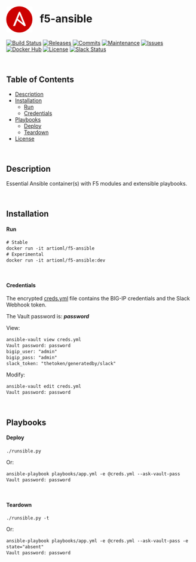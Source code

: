 # <img align="center" src="img/ansible.svg" width="70">&nbsp;&nbsp; f5-ansible
[![Build Status](https://img.shields.io/travis/ArtiomL/f5-ansible.svg)](https://travis-ci.org/ArtiomL/f5-ansible)
[![Releases](https://img.shields.io/github/release/ArtiomL/f5-ansible.svg)](https://github.com/ArtiomL/f5-ansible/releases)
[![Commits](https://img.shields.io/github/commits-since/ArtiomL/f5-ansible/v1.0.0.svg?label=commits%20since)](https://github.com/ArtiomL/f5-ansible/commits/master)
[![Maintenance](https://img.shields.io/maintenance/yes/2018.svg)](https://github.com/ArtiomL/f5-ansible/graphs/code-frequency)
[![Issues](https://img.shields.io/github/issues/ArtiomL/f5-ansible.svg)](https://github.com/ArtiomL/f5-ansible/issues)
[![Docker Hub](https://img.shields.io/docker/pulls/artioml/f5-ansible.svg)](https://hub.docker.com/r/artioml/f5-ansible/)
[![License](https://img.shields.io/badge/license-MIT-blue.svg)](/LICENSE)
[![Slack Status](https://f5cloudsolutions.herokuapp.com/badge.svg)](https://f5cloudsolutions.herokuapp.com)

&nbsp;&nbsp;

## Table of Contents
- [Description](#description)
- [Installation](#installation)
	- [Run](#run)
	- [Credentials](#credentials)
- [Playbooks](#playbooks)
	- [Deploy](#deploy)
	- [Teardown](#teardown)
- [License](LICENSE)

&nbsp;&nbsp;

## Description

Essential Ansible container(s) with F5 modules and extensible playbooks.

&nbsp;&nbsp;

## Installation

#### Run
```shell
# Stable
docker run -it artioml/f5-ansible
# Experimental
docker run -it artioml/f5-ansible:dev
```

&nbsp;

#### Credentials
The encrypted [creds.yml](creds.yml) file contains the BIG-IP credentials and the Slack Webhook token.

The Vault password is: **_password_**

View:
```shell
ansible-vault view creds.yml
Vault password: password
bigip_user: "admin"
bigip_pass: "admin"
slack_token: "thetoken/generatedby/slack"
```
Modify:
```shell
ansible-vault edit creds.yml
Vault password: password
```

&nbsp;&nbsp;

## Playbooks

#### Deploy
```shell
./runsible.py
```
Or:
```shell
ansible-playbook playbooks/app.yml -e @creds.yml --ask-vault-pass
Vault password: password
```

&nbsp;

#### Teardown
```shell
./runsible.py -t
```
Or:
```shell
ansible-playbook playbooks/app.yml -e @creds.yml --ask-vault-pass -e state="absent"
Vault password: password
```
